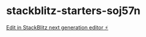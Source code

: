 # stackblitz-starters-soj57n

[Edit in StackBlitz next generation editor ⚡️](https://stackblitz.com/~/github.com/dantman/stackblitz-starters-soj57n)